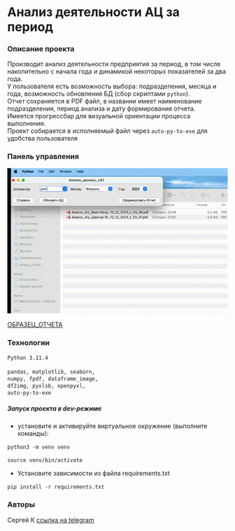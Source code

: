 # Анализ деятельности АЦ за период
### Описание проекта
Производит анализ деятельности предприятия за период, 
в том числе накопительно с начала года и динамикой некоторых показателей за два года.  
У пользователя есть возможность выбора: подразделения, месяца и года, возможность 
обновления БД (сбор скриптами `python`).   
Отчет сохраняется в PDF файл, в названии имеет наименование подразделения, 
период анализа и дату формирования отчета.  
Имеется прогрессбар для визуальной ориентации процесса
выполнения.  
Проект собирается в исполняемый файл через `auto-py-to-exe` для удобства пользователя

### Панель управления

![run_prcs.gif](run_prcs.gif)   

[ОБРАЗЕЦ_ОТЧЕТА](https://drive.google.com/file/d/10LBAkqqwQCXrIS5RM9LhpUSEJNriEPT-/view?usp=sharing)

### Технологии
````
Python 3.11.4  

pandas, matplotlib, seaborn, 
numpy, fpdf, dataframe_image, 
df2img, pyxlsb, openpyxl,
auto-py-to-exe
````
##### _Запуск проекта в dev-режиме_
- установите и активируйте виртуальное окружение (выполните команды):  
```
python3 -m venv venv  
```  
```
source venv/bin/activate  
```  
- Установите зависимости из файла requirements.txt  
```
pip install -r requirements.txt  
```  

### Авторы
Сергей К [ссылка на telegram](https://t.me/magnus_red) 


